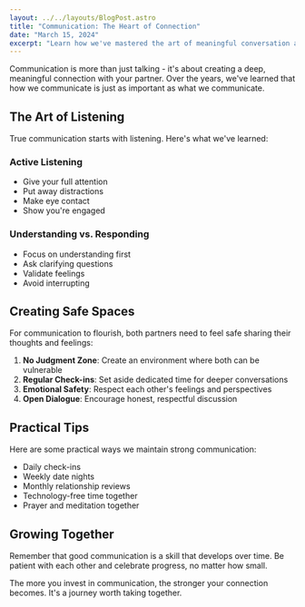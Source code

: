 ```yaml
---
layout: ../../layouts/BlogPost.astro
title: "Communication: The Heart of Connection"
date: "March 15, 2024"
excerpt: "Learn how we've mastered the art of meaningful conversation and why it's crucial for maintaining a healthy relationship..."
---
```


Communication is more than just talking - it's about creating a deep, meaningful connection with your partner. Over the years, we've learned that how we communicate is just as important as what we communicate.

## The Art of Listening

True communication starts with listening. Here's what we've learned:

### Active Listening
- Give your full attention
- Put away distractions
- Make eye contact
- Show you're engaged

### Understanding vs. Responding
- Focus on understanding first
- Ask clarifying questions
- Validate feelings
- Avoid interrupting

## Creating Safe Spaces

For communication to flourish, both partners need to feel safe sharing their thoughts and feelings:

1. **No Judgment Zone**: Create an environment where both can be vulnerable
2. **Regular Check-ins**: Set aside dedicated time for deeper conversations
3. **Emotional Safety**: Respect each other's feelings and perspectives
4. **Open Dialogue**: Encourage honest, respectful discussion

## Practical Tips

Here are some practical ways we maintain strong communication:

- Daily check-ins
- Weekly date nights
- Monthly relationship reviews
- Technology-free time together
- Prayer and meditation together

## Growing Together

Remember that good communication is a skill that develops over time. Be patient with each other and celebrate progress, no matter how small.

The more you invest in communication, the stronger your connection becomes. It's a journey worth taking together.